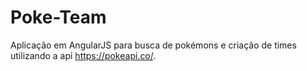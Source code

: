 # Poke-Team
Aplicação em AngularJS para busca de pokémons e criação de times utilizando a api https://pokeapi.co/.

